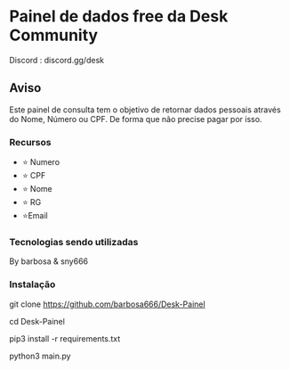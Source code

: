 # Painel de dados free da Desk Community

Discord : discord.gg/desk

## Aviso
Este painel de consulta tem o objetivo de retornar dados pessoais através do Nome, Número ou CPF. De forma que não precise pagar por isso.

### Recursos
- ⭐ Numero
- ⭐ CPF
- ⭐ Nome
- ⭐ RG
- ⭐Email

### Tecnologias sendo utilizadas
By barbosa & sny666

### Instalação 

 git clone https://github.com/barbosa666/Desk-Painel
 
 cd Desk-Painel
 
 pip3 install -r requirements.txt
 
 python3 main.py

